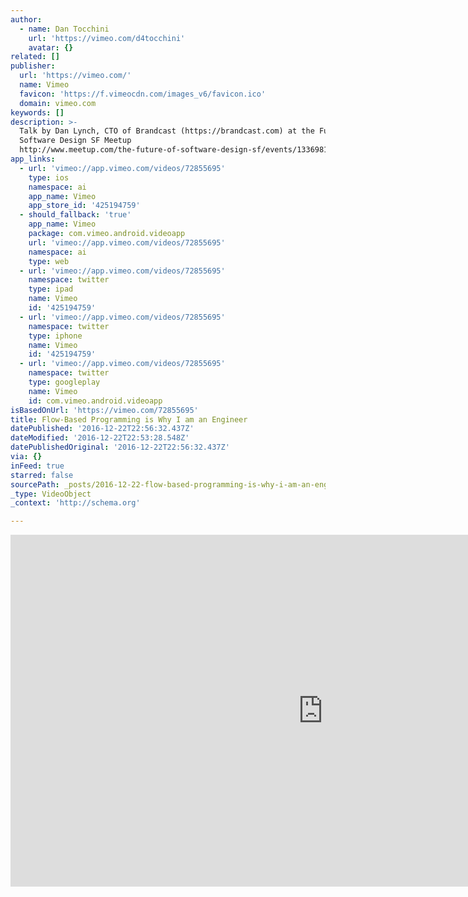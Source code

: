 ```yaml
---
author:
  - name: Dan Tocchini
    url: 'https://vimeo.com/d4tocchini'
    avatar: {}
related: []
publisher:
  url: 'https://vimeo.com/'
  name: Vimeo
  favicon: 'https://f.vimeocdn.com/images_v6/favicon.ico'
  domain: vimeo.com
keywords: []
description: >-
  Talk by Dan Lynch, CTO of Brandcast (https://brandcast.com) at the Future of
  Software Design SF Meetup
  http://www.meetup.com/the-future-of-software-design-sf/events/133698162/
app_links:
  - url: 'vimeo://app.vimeo.com/videos/72855695'
    type: ios
    namespace: ai
    app_name: Vimeo
    app_store_id: '425194759'
  - should_fallback: 'true'
    app_name: Vimeo
    package: com.vimeo.android.videoapp
    url: 'vimeo://app.vimeo.com/videos/72855695'
    namespace: ai
    type: web
  - url: 'vimeo://app.vimeo.com/videos/72855695'
    namespace: twitter
    type: ipad
    name: Vimeo
    id: '425194759'
  - url: 'vimeo://app.vimeo.com/videos/72855695'
    namespace: twitter
    type: iphone
    name: Vimeo
    id: '425194759'
  - url: 'vimeo://app.vimeo.com/videos/72855695'
    namespace: twitter
    type: googleplay
    name: Vimeo
    id: com.vimeo.android.videoapp
isBasedOnUrl: 'https://vimeo.com/72855695'
title: Flow-Based Programming is Why I am an Engineer
datePublished: '2016-12-22T22:56:32.437Z'
dateModified: '2016-12-22T22:53:28.548Z'
datePublishedOriginal: '2016-12-22T22:56:32.437Z'
via: {}
inFeed: true
starred: false
sourcePath: _posts/2016-12-22-flow-based-programming-is-why-i-am-an-engineer.md
_type: VideoObject
_context: 'http://schema.org'

---
```

<iframe src="https://cdn.embedly.com/widgets/media.html?src=https%3A%2F%2Fplayer.vimeo.com%2Fvideo%2F72855695&amp;url=https%3A%2F%2Fvimeo.com%2F72855695&amp;image=https%3A%2F%2Fi.vimeocdn.com%2Fvideo%2F446897041_1280.jpg&amp;key=b7d04c9b404c499eba89ee7072e1c4f7&amp;type=text%2Fhtml&amp;schema=vimeo" width="1000" height="563" scrolling="no" frameborder="0" allowfullscreen="" style=""></iframe>